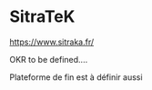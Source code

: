 # SitraTeK

https://www.sitraka.fr/


OKR to be defined.... 


Plateforme de fin est à définir aussi 
